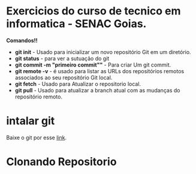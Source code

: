 # Exercicios do curso de tecnico em informatica - SENAC Goias.

**Comandos!!**

+ **git init** -  Usado para inicializar um novo repositório Git em um diretório.
+ **git status** - para ver a sutuação do git
+ **git commit -m  "primeiro commit""** - Para criar Um git commit.
+ **git remote -v** - é usado para listar as URLs dos repositórios remotos associados ao seu repositório Git local.
+ **git fetch** - Usado para Atualizar o repositorio local.
+ **git pull** - Usado para atualizar a branch atual com as mudanças do repositório remoto.

# intalar git
Baixe o git por esse [link](https://git-scm.com/download/win).

# Clonando Repositorio
